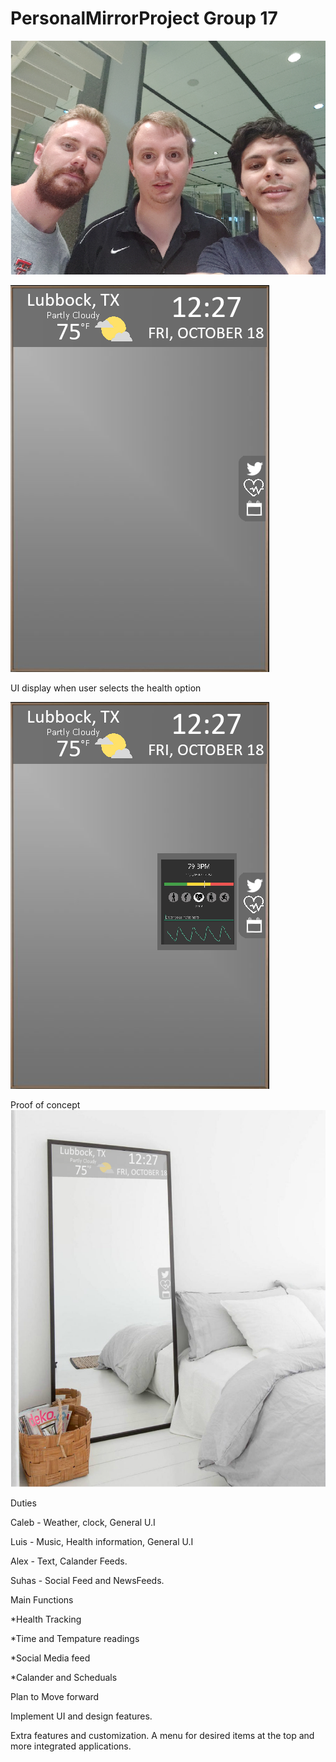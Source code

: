 # PersonalMirrorProject Group 17
![](Group17Photo.png)

![](PersonalMirrorUIGeneral.png)

UI display when user selects the health option

![](PersonalMirrorUIHealthStatus.png)


Proof of concept
![](PersonalMirrorConceptDemo1.png)


Duties

Caleb - Weather, clock, General U.I

Luis -  Music, Health information, General U.I 

Alex - Text, Calander Feeds.

Suhas - Social Feed and NewsFeeds.

Main Functions

*Health Tracking

*Time and Tempature readings

*Social Media feed

*Calander and Scheduals

Plan to Move forward

Implement UI and design features.

Extra features and customization. A menu for desired items at the top and more integrated applications.

